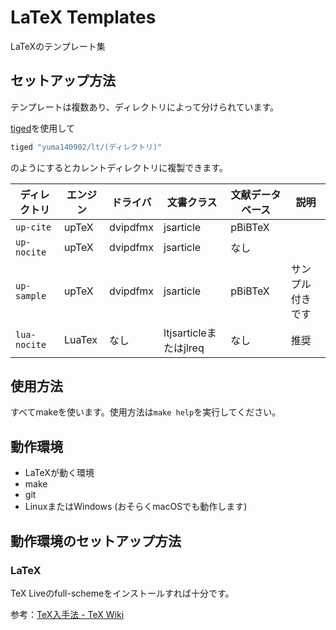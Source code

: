 # LaTeX Templates

LaTeXのテンプレート集

## セットアップ方法

テンプレートは複数あり、ディレクトリによって分けられています。

[tiged](https://github.com/tiged/tiged)を使用して

```sh
tiged "yuma140902/lt/(ディレクトリ)"
```

のようにするとカレントディレクトリに複製できます。

| ディレクトリ               | エンジン    | ドライバ | 文書クラス             | 文献データベース |  説明 |
|----------------------------|-------------|----------|------------------------|------------------|------|
| `up-cite`                  | upTeX       | dvipdfmx | jsarticle              | pBiBTeX          | |
| `up-nocite`                | upTeX       | dvipdfmx | jsarticle              | なし             | |
| `up-sample`                | upTeX       | dvipdfmx | jsarticle              | pBiBTeX          | サンプル付きです |
| `lua-nocite`               | LuaTex      | なし     | ltjsarticleまたはjlreq | なし             | 推奨 |

## 使用方法

すべてmakeを使います。使用方法は`make help`を実行してください。

## 動作環境

- LaTeXが動く環境
- make
- git
- LinuxまたはWindows (おそらくmacOSでも動作します)

## 動作環境のセットアップ方法

### LaTeX

TeX Liveのfull-schemeをインストールすれば十分です。

参考：[TeX入手法 - TeX Wiki](https://texwiki.texjp.org/?TeX入手法)

